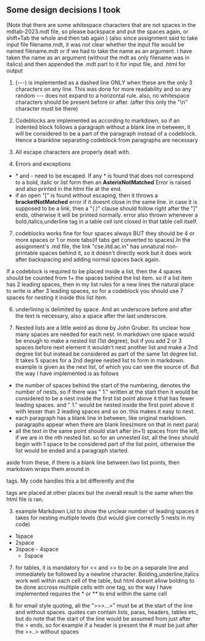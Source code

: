 ## Some design decisions I took
(Note that there are some whitespace characters that are not spaces in the mdtab-2023.mdt file, so please backspace and put the spaces again, or shift+Tab the whole and then tab again )
(also since assignment said to take input file filename.mdt, it was not clear whether the input file would be named filename.mdt or if we had to take the name as an argument. I have taken the name as an argument (without the mdt as only filename was in italics) and then appended the .mdt part to it for input file, and .html for output

1. (---) is implemented as a dashed line ONLY when these are the only 3 characters on any line. This was done for more readability and so any random --- does not expand to a horizontal rule. also, no whitespace characters should be present before or after. (after this only the "\n" character must be there)

4. Codeblocks are implemented as according to markdown, so if an indented block follows a paragraph without a blank line in between, it will be considered to be a part of the paragraph instead of a codeblock. Hence a blankline separating codeblock from paragraphs are necessary

5. All escape characters are properly dealt with.

6. Errors and exceptions 
 - \* and \- need to be escaped. If any \* is found that does not correspond to a bold, italic or list form then an **AsterixNotMatched** Error is raised and also printed in the html file at the end.
 - if an open "\[" is found without escaping, then it throws a **bracketNotMatched** error if it doesnt close in the same line.
  in case it is supposed to be a link, then a "(.)" clause should follow right after the "\]" ends, otherwise it will be printed normally.
  error also thrown whenever a bold,italics,underline tag in a table cell isnt closed in that table cell itself.

7. codeblocks works fine for four spaces always BUT they should be 4 or more spaces or 1 or more tabs(if tabs get converted to spaces).In the assignment's .md file, the link "cse.iitd.ac.in" has unnatural non-printable spaces behind it, so it doesn't directly work but it does work after backspacing and adding normal spaces back again.
 
 If a codeblock is required to be placed inside a list, then the 4 spaces should be counted from 1+ the spaces behind the list item. so if a list item has 2 leading spaces, then in my list rules for a new lines the natural place to write is after 3 leading spaces, so for a codeblock you should use 7 spaces for nesting it inside this list item.


6. underlining is delimited by space. And an underscore before and after the text is necessary, also a space after the last underscore. 

2. Nested lists are a little weird as done by John Gruber. Its unclear how many spaces are needed for each nest. In markdown one space   would be enough to make a nested list (1st degree), but if you add 2 or 3 spaces before next  element it wouldn't nest another list and  make a 2nd degree list but instead be considered as part of the same 1st degree list. It takes 5 spaces for a 2nd degree nested list to  form in markdown. example is given as the next list, of which you can see the source of. 
 But the way I have implemented is as follows
 - the number of spaces behind the start of the numbering, denotes the number of nests, so if there was " 1." written at the start then it would be considered to be a nest inside the first list point above it that has fewer leading spaces. and "  1." would be nested inside the first point above it with lesser than 2 leading spaces and so on. this makes it easy to nest. 
 - each paragraph has a blank line in between, like original markdown. paragraphs appear when there are blank lines(more on that in next para)
 - all the text in the same point should start after (n+1) spaces from the left, if we are in the nth nested list. so for an unnested list, all the lines should begin with 1 space to be considered part of the list point, otherwise the list would be ended and a paragraph started.
 
 aside from these, if there is a blank line between two list points, then markdown wraps them around in <p> tags. My code handles this a bit differently and the <p> tags are placed at other places but the overall result is the same when the html file is ran.


3. example Markdown List to show the unclear number of leading spaces it takes for nesting multiple levels (but would give correctly 5 nests in my code)
 - 1space
  - 2space
   - 3space
    - 4space
     - 5space

7. for tables, it is mandatory for << and >> to be on a separate line and immediately be followed by a newline character. Bolding,underline,italics work well within each cell of the table, but html doesnt allow bolding to be done accross multiple cells with one tag, so the way I have implemented requires the \* or \*\* to end within the same cell

8. for email style quoting, all the ">>>...>" must be at the start of the line and without spaces. quotes can contain lists, paras, headers, tables etc, but do note that the start of the line would be assumed from just after the > ends, so for example if a header is present the # must be just after the >>..> without spaces
